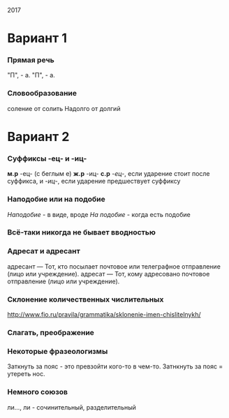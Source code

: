 2017

# Вариант 1
### Прямая речь
"П", - а. "П", - а.
### Словообразование
соление от солить
Надолго от долгий


# Вариант 2
### Суффиксы -ец- и -иц-
**м.р** -ец- (с беглым е)
**ж.р** -иц-
**с.р** *-ец-*, если ударение стоит после суффикса, и *-иц-*, если ударение предшествует суффиксу
### Наподобие или на подобие 
*Наподобие* - в виде, вроде
*На подобие* - когда есть подобие
### Всё-таки никогда не бывает вводностью
### Адресат и адресант
адресант
— Тот, кто посылает почтовое или телеграфное отправление (лицо или учреждение).
адресат
— Тот, кому адресовано почтовое отправление (лицо или учреждение).
### Склонение количественных числительных
http://www.fio.ru/pravila/grammatika/sklonenie-imen-chislitelnykh/
### Слагать, преображение
### Некоторые фразеологизмы
Заткнуть за пояс - это превзойти кого-то в чем-то.
Затнкнуть за пояс = утереть нос.
### Немного союзов
ли…, ли - сочинительный, разделительный